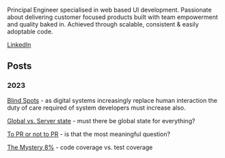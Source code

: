 Principal Engineer specialised in web based UI development. Passionate about delivering customer focused products built with team empowerment and quality baked in. Achieved through scalable, consistent & easily adoptable code.

[LinkedIn](https://www.linkedin.com/in/ian-huet-bbb2aa4/)

## Posts

### 2023

[Blind Spots](https://journal.huet.info/20230719_blind_spots) - as digital systems increasingly replace human interaction the duty of care required of system developers must increase also.

[Global vs. Server state](https://journal.huet.info/global_vs_server_state) - must there be global state for everything?

[To PR or not to PR](https://journal.huet.info/to_pr_or_not_to_pr) - is that the most meaningful question?

[The Mystery 8%](https://journal.huet.info/mystery_8_percent) - code coverage vs. test coverage
